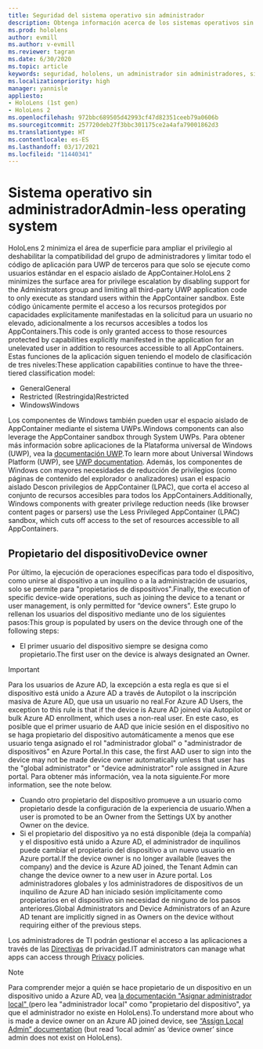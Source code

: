 ```yaml
---
title: Seguridad del sistema operativo sin administrador
description: Obtenga información acerca de los sistemas operativos sin administrador, los propietarios de los dispositivos y la seguridad con los dispositivos de realidad mixta de HoloLens.
ms.prod: hololens
author: evmill
ms.author: v-evmill
ms.reviewer: tagran
ms.date: 6/30/2020
ms.topic: article
keywords: seguridad, hololens, un administrador sin administradores, sin administradores, sistema operativo, sistema operativo sin administradores, administrador, so, so sin administradores, hololens 2, seguridad de hololens2
ms.localizationpriority: high
manager: yannisle
appliesto:
- HoloLens (1st gen)
- HoloLens 2
ms.openlocfilehash: 972bbc689505d42993cf47d82351ceeb79a0606b
ms.sourcegitcommit: 257720deb27f3bbc301175ce2a4afa79001862d3
ms.translationtype: HT
ms.contentlocale: es-ES
ms.lasthandoff: 03/17/2021
ms.locfileid: "11440341"
---
```

# <a name="admin-less-operating-system"></a><span data-ttu-id="3d591-104">Sistema operativo sin administrador</span><span class="sxs-lookup"><span data-stu-id="3d591-104">Admin-less operating system</span></span>

<span data-ttu-id="3d591-105">HoloLens 2 minimiza el área de superficie para ampliar el privilegio al deshabilitar la compatibilidad del grupo de administradores y limitar todo el código de aplicación para UWP de terceros para que solo se ejecute como usuarios estándar en el espacio aislado de AppContainer.</span><span class="sxs-lookup"><span data-stu-id="3d591-105">HoloLens 2 minimizes the surface area for privilege escalation by disabling support for the Administrators group and limiting all third-party UWP application code to only execute as standard users within the AppContainer sandbox.</span></span> <span data-ttu-id="3d591-106">Este código únicamente permite el acceso a los recursos protegidos por capacidades explícitamente manifestadas en la solicitud para un usuario no elevado, adicionalmente a los recursos accesibles a todos los AppContainers.</span><span class="sxs-lookup"><span data-stu-id="3d591-106">This code is only granted access to those resources protected by capabilities explicitly manifested in the application for an unelevated user in addition to resources accessible to all AppContainers.</span></span>
<span data-ttu-id="3d591-107">Estas funciones de la aplicación siguen teniendo el modelo de clasificación de tres niveles:</span><span class="sxs-lookup"><span data-stu-id="3d591-107">These application capabilities continue to have the three-tiered classification model:</span></span>
  * <span data-ttu-id="3d591-108">General</span><span class="sxs-lookup"><span data-stu-id="3d591-108">General</span></span>
  * <span data-ttu-id="3d591-109">Restricted (Restringida)</span><span class="sxs-lookup"><span data-stu-id="3d591-109">Restricted</span></span>
  * <span data-ttu-id="3d591-110">Windows</span><span class="sxs-lookup"><span data-stu-id="3d591-110">Windows</span></span>

<span data-ttu-id="3d591-111">Los componentes de Windows también pueden usar el espacio aislado de AppContainer mediante el sistema UWPs.</span><span class="sxs-lookup"><span data-stu-id="3d591-111">Windows components can also leverage the AppContainer sandbox through System UWPs.</span></span> <span data-ttu-id="3d591-112">Para obtener más información sobre aplicaciones de la Plataforma universal de Windows (UWP), vea la [documentación UWP](https://docs.microsoft.com/windows/uwp/).</span><span class="sxs-lookup"><span data-stu-id="3d591-112">To learn more about Universal Windows Platform (UWP), see [UWP documentation](https://docs.microsoft.com/windows/uwp/).</span></span> <span data-ttu-id="3d591-113">Además, los componentes de Windows con mayores necesidades de reducción de privilegios (como páginas de contenido del explorador o analizadores) usan el espacio aislado Descon privilegios de AppContainer (LPAC), que corta el acceso al conjunto de recursos accesibles para todos los AppContainers.</span><span class="sxs-lookup"><span data-stu-id="3d591-113">Additionally, Windows components with greater privilege reduction needs (like browser content pages or parsers) use the Less Privileged AppContainer (LPAC) sandbox, which cuts off access to the set of resources accessible to all AppContainers.</span></span>

## <a name="device-owner"></a><span data-ttu-id="3d591-114">Propietario del dispositivo</span><span class="sxs-lookup"><span data-stu-id="3d591-114">Device owner</span></span>

<span data-ttu-id="3d591-115">Por último, la ejecución de operaciones específicas para todo el dispositivo, como unirse al dispositivo a un inquilino o a la administración de usuarios, solo se permite para "propietarios de dispositivos".</span><span class="sxs-lookup"><span data-stu-id="3d591-115">Finally, the execution of specific device-wide operations, such as joining the device to a tenant or user management, is only permitted for “device owners”.</span></span> <span data-ttu-id="3d591-116">Este grupo lo rellenan los usuarios del dispositivo mediante uno de los siguientes pasos:</span><span class="sxs-lookup"><span data-stu-id="3d591-116">This group is populated by users on the device through one of the following steps:</span></span>
  * <span data-ttu-id="3d591-117">El primer usuario del dispositivo siempre se designa como propietario.</span><span class="sxs-lookup"><span data-stu-id="3d591-117">The first user on the device is always designated an Owner.</span></span> 
> [!IMPORTANT]
><span data-ttu-id="3d591-118">Para los usuarios de Azure AD, la excepción a esta regla es que si el dispositivo está unido a Azure AD a través de Autopilot o la inscripción masiva de Azure AD, que usa un usuario no real.</span><span class="sxs-lookup"><span data-stu-id="3d591-118">For Azure AD Users, the exception to this rule is that if the device is Azure AD joined via Autopilot or bulk Azure AD enrollment, which uses a non-real user.</span></span> <span data-ttu-id="3d591-119">En este caso, es posible que el primer usuario de AAD que inicie sesión en el dispositivo no se haga propietario del dispositivo automáticamente a menos que ese usuario tenga asignado el rol "administrador global" o "administrador de dispositivos" en Azure Portal.</span><span class="sxs-lookup"><span data-stu-id="3d591-119">In this case, the first AAD user to sign into the device may not be made device owner automatically unless that user has the "global administrator" or "device administrator" role assigned in Azure portal.</span></span> <span data-ttu-id="3d591-120">Para obtener más información, vea la nota siguiente.</span><span class="sxs-lookup"><span data-stu-id="3d591-120">For more information, see the note below.</span></span>  

  * <span data-ttu-id="3d591-121">Cuando otro propietario del dispositivo promueve a un usuario como propietario desde la configuración de la experiencia de usuario.</span><span class="sxs-lookup"><span data-stu-id="3d591-121">When a user is promoted to be an Owner from the Settings UX by another Owner on the device.</span></span>
  * <span data-ttu-id="3d591-122">Si el propietario del dispositivo ya no está disponible (deja la compañía) y el dispositivo está unido a Azure AD, el administrador de inquilinos puede cambiar el propietario del dispositivo a un nuevo usuario en Azure portal.</span><span class="sxs-lookup"><span data-stu-id="3d591-122">If the device owner is no longer available (leaves the company) and the device is Azure AD joined, the Tenant Admin can change the device owner to a new user in Azure portal.</span></span> <span data-ttu-id="3d591-123">Los administradores globales y los administradores de dispositivos de un inquilino de Azure AD han iniciado sesión implícitamente como propietarios en el dispositivo sin necesidad de ninguno de los pasos anteriores.</span><span class="sxs-lookup"><span data-stu-id="3d591-123">Global Administrators and Device Administrators of an Azure AD tenant are implicitly signed in as Owners on the device without requiring either of the previous steps.</span></span>  

 <span data-ttu-id="3d591-124">Los administradores de TI podrán gestionar el acceso a las aplicaciones a través de las [Directivas](https://docs.microsoft.com/windows/client-management/mdm/policy-csp-privacy) de privacidad.</span><span class="sxs-lookup"><span data-stu-id="3d591-124">IT administrators can manage what apps can access through [Privacy](https://docs.microsoft.com/windows/client-management/mdm/policy-csp-privacy) policies.</span></span> 

> [!NOTE]
> <span data-ttu-id="3d591-125">Para comprender mejor a quién se hace propietario de un dispositivo en un dispositivo unido a Azure AD, vea [la documentación "Asignar administrador local" ](https://docs.microsoft.com/azure/active-directory/devices/assign-local-admin)(pero lea "administrador local" como "propietario del dispositivo", ya que el administrador no existe en HoloLens).</span><span class="sxs-lookup"><span data-stu-id="3d591-125">To understand more about who is made a device owner on an Azure AD joined device, see [“Assign Local Admin” documentation](https://docs.microsoft.com/azure/active-directory/devices/assign-local-admin) (but read ‘local admin’ as ‘device owner’ since admin does not exist on HoloLens).</span></span>